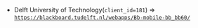  - Delft University of Technology(`client_id=181`) => [`https://blackboard.tudelft.nl/webapps/Bb-mobile-bb_bb60/`](https://blackboard.tudelft.nl/webapps/Bb-mobile-bb_bb60/)
